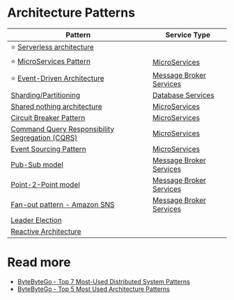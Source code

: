 # Architecture Patterns

| Pattern                                                                                                                           | Service Type                                      |
|-----------------------------------------------------------------------------------------------------------------------------------|---------------------------------------------------|
| :star: [Serverless architecture](https://github.com/Anshul619/AWS-Services/tree/main/0_ServerlessArchitecture/Readme.md)          |                                                   |
| :star: [MicroServices Pattern](../5_MicroServices/3_DesignPatterns/Readme.md)                                                     | [MicroServices](../5_MicroServices/Readme.md)     |
| :star: [Event-Driven Architecture](../4_MessageBrokersEDA/EventDrivenArchitecture/Readme.md)                                      | [Message Broker Services](../4_MessageBrokersEDA) |
| [Sharding/Partitioning](../3_Databases/3_Scalability-Techniques/PartitioningSharding/Readme.md)                                   | [Database Services](../3_Databases/)              |
| [Shared nothing architecture](SharedNothingArchitecture.md)                                                                       | [MicroServices](../5_MicroServices/Readme.md)     |
| [Circuit Breaker Pattern](RetryExponenialBackoff/CircuitBreaker.md)                                                               | [MicroServices](../5_MicroServices/Readme.md)     |
| [Command Query Responsibility Segregation (CQRS)](../5_MicroServices/3_DesignPatterns/CQRS.md)                                    | [MicroServices](../5_MicroServices/Readme.md)     |
| [Event Sourcing Pattern](../5_MicroServices/3_DesignPatterns/EventSourcing.md)                                                    | [MicroServices](../5_MicroServices/Readme.md)     |
| [Pub-Sub model](../4_MessageBrokersEDA/EventDrivenArchitecture/PubSubModel.md)                                                    | [Message Broker Services](../4_MessageBrokersEDA) |
| [Point-2-Point model](../4_MessageBrokersEDA/EventDrivenArchitecture/PointToPointModel.md)                                        | [Message Broker Services](../4_MessageBrokersEDA) |
| [Fan-out pattern - Amazon SNS](https://github.com/Anshul619/AWS-Services/tree/main/4_MessageBrokers/AmazonSNS.md)                 | [Message Broker Services](../4_MessageBrokersEDA) |
| [Leader Election](../10_ClusterCoordination/Readme.md)                                                                            |                                                   |
| [Reactive Architecture](https://medium.com/big-data-cloud-computing-and-distributed-systems/reactive-architecture-i-5652f944f8fb) |                                                   |

# Read more
- [ByteByteGo - Top 7 Most-Used Distributed System Patterns](https://www.youtube.com/watch?v=nH4qjmP2KEE)
- [ByteByteGo - Top 5 Most Used Architecture Patterns](https://www.youtube.com/watch?v=f6zXyq4VPP8)